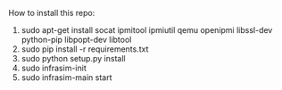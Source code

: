 How to install this repo:

1. sudo apt-get install socat ipmitool ipmiutil qemu openipmi libssl-dev python-pip libpopt-dev libtool
2. sudo pip install -r requirements.txt
3. sudo python setup.py install
4. sudo infrasim-init
5. sudo infrasim-main start

